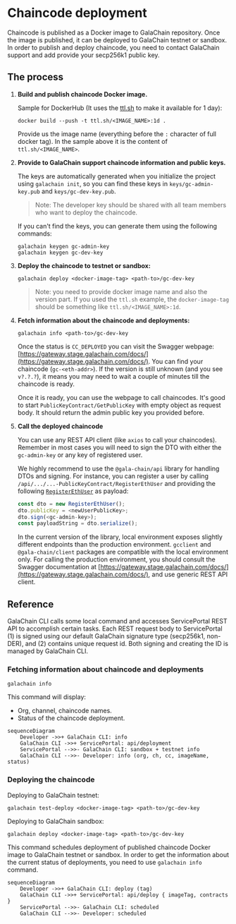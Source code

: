 # Chaincode deployment

Chaincode is published as a Docker image to GalaChain repository.
Once the image is published, it can be deployed to GalaChain testnet or sandbox.
In order to publish and deploy chaincode, you need to contact GalaChain support and add provide your secp256k1 public key.

## The process

1. **Build and publish chaincode Docker image.**

    Sample for DockerHub (It uses the [ttl.sh](https://github.com/replicatedhq/ttl.sh) to make it available for 1 day):

    ````shell
    docker build --push -t ttl.sh/<IMAGE_NAME>:1d .
    ````

    Provide us the image name (everything before the `:` character of full docker tag). In the sample above it is the content of `ttl.sh/<IMAGE_NAME>`.

2. **Provide to GalaChain support chaincode information and public keys.**

    The keys are automatically generated when you initialize the project using `galachain init`, so you can find these keys in `keys/gc-admin-key.pub` and `keys/gc-dev-key.pub`.

    > Note: The developer key should be shared with all team members who want to deploy the chaincode.

    If you can't find the keys, you can generate them using the following commands:

    ```shell
    galachain keygen gc-admin-key
    galachain keygen gc-dev-key
    ```

3. **Deploy the chaincode to testnet or sandbox:**
    ```shell
    galachain deploy <docker-image-tag> <path-to>/gc-dev-key
    ```

    > Note: you need to provide docker image name and also the version part. If you used the `ttl.sh` example, the `docker-image-tag` should be something like `ttl.sh/<IMAGE_NAME>:1d`.

4. **Fetch information about the chaincode and deployments:**
    ```shell
    galachain info <path-to>/gc-dev-key
    ```

    Once the status is `CC_DEPLOYED` you can visit the Swagger webpage: [https://gateway.stage.galachain.com/docs/](https://gateway.stage.galachain.com/docs/). You can find your chaincode (`gc-<eth-addr>`). If the version is still unknown (and you see `v?.?.?`), it means you may need to wait a couple of minutes till the chaincode is ready.

    Once it is ready, you can use the webpage to call chaincodes. It's good to start `PublicKeyContract/GetPublicKey` with empty object as request body. It should return the admin public key you provided before.

5. **Call the deployed chaincode**

    You can use any REST API client (like `axios` to call your chaincodes). Remember in most cases you will need to sign the DTO with either the `gc-admin-key` or any key of registered user.
   
    We highly recommend to use the `@gala-chain/api` library for handling DTOs and signing. For instance, you can register a user by calling `/api/.../...-PublicKeyContract/RegisterEthUser` and providing the following [`RegisterEthUser`](https://galahackathon.com/latest/chain-api-docs/classes/RegisterEthUserDto/) as payload:

    ```typescript
    const dto = new RegisterEthUser();
    dto.publicKey = <newUserPublicKey>;
    dto.sign(<gc-admin-key>);
    const payloadString = dto.serialize();
    ```
    
    In the current version of the library, local environment exposes slightly different endpoints than the production environment.
    `gcclient` and `@gala-chain/client` packages are compatible with the local environment only.
    For calling the production environment, you should consult the Swagger documentation at [https://gateway.stage.galachain.com/docs/](https://gateway.stage.galachain.com/docs/), and use generic REST API client.

## Reference

GalaChain CLI calls some local command and accesses ServicePortal REST API to accomplish certain tasks.
Each REST request body to ServicePortal (1) is signed using our default GalaChain signature type (secp256k1, non-DER), and (2) contains unique request id.
Both signing and creating the ID is managed by GalaChain CLI.

### Fetching information about chaincode and deployments

```
galachain info
```

This command will display:

* Org, channel, chaincode names.
* Status of the chaincode deployment.

```mermaid
sequenceDiagram
    Developer ->>+ GalaChain CLI: info
    GalaChain CLI ->>+ ServicePortal: api/deployment
    ServicePortal -->>- GalaChain CLI: sandbox + testnet info
    GalaChain CLI -->>- Developer: info (org, ch, cc, imageName, status)
```

### Deploying the chaincode

Deploying to GalaChain testnet:

```
galachain test-deploy <docker-image-tag> <path-to>/gc-dev-key
```

Deploying to GalaChain sandbox:

```
galachain deploy <docker-image-tag> <path-to>/gc-dev-key
```

This command schedules deployment of published chaincode Docker image to GalaChain testnet or sandbox.
In order to get the information about the current status of deployments, you need to use `galachain info` command.

```mermaid
sequenceDiagram
    Developer ->>+ GalaChain CLI: deploy (tag)
    GalaChain CLI ->>+ ServicePortal: api/deploy { imageTag, contracts }
    ServicePortal -->>- GalaChain CLI: scheduled
    GalaChain CLI -->>- Developer: scheduled
```
